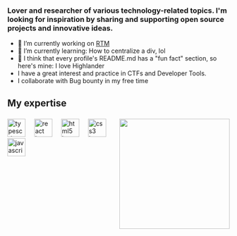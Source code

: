 ### Lover and researcher of various technology-related topics. I'm looking for inspiration by sharing and supporting open source projects and innovative ideas. ### 

- 🔭 I’m currently working on [RTM](https://rtm.net.br/)
- 🌱 I’m currently learning: How to centralize a div, lol
- 👋 I think that every profile's README.md has a "fun fact" section, so here's mine: I love Highlander
- I have a great interest and practice in CTFs and Developer Tools.
- I collaborate with Bug bounty in my free time

<h2 align="left">My expertise</h2>

###

<img align="right" height="250" src="https://64.media.tumblr.com/7f0b08a72d5a49d8673e841ebfd08212/b0c92b6586873231-5b/s400x600/e095b1d6ad4f7e8ec1721c27dac9dc2af7d55741.gif"  />

###

<div align="left">
  <img src="https://cdn.jsdelivr.net/gh/devicons/devicon/icons/typescript/typescript-plain.svg" height="41" alt="typescript logo"  />
  <img width="12" />
  <img src="https://cdn.jsdelivr.net/gh/devicons/devicon/icons/react/react-original.svg" height="41" alt="react logo"  />
  <img width="12" />
  <img src="https://cdn.jsdelivr.net/gh/devicons/devicon/icons/html5/html5-plain-wordmark.svg" height="41" alt="html5 logo"  />
  <img width="12" />
  <img src="https://cdn.jsdelivr.net/gh/devicons/devicon/icons/css3/css3-plain-wordmark.svg" height="41" alt="css3 logo"  />
  <img width="12" />
  <img src="https://cdn.jsdelivr.net/gh/devicons/devicon/icons/javascript/javascript-plain.svg" height="41" alt="javascript logo"  />
</div>

###
